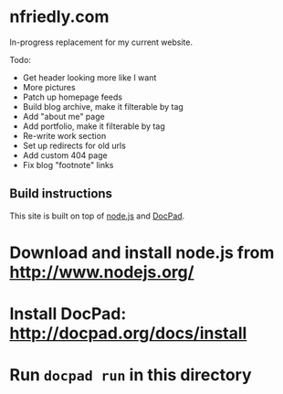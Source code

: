 nfriedly.com
============

In-progress replacement for my current website.

Todo: 

* Get header looking more like I want
* More pictures
* Patch up homepage feeds
* Build blog archive, make it filterable by tag
* Add "about me" page
* Add portfolio, make it filterable by tag
* Re-write work section
* Set up redirects for old urls
* Add custom 404 page
* Fix blog "footnote" links

Build instructions
------------
This site is built on top of [node.js](http://www.nodejs.org/) and [DocPad](http://docpad.org/). 

# Download and install node.js from http://www.nodejs.org/
# Install DocPad: http://docpad.org/docs/install
# Run `docpad run` in this directory